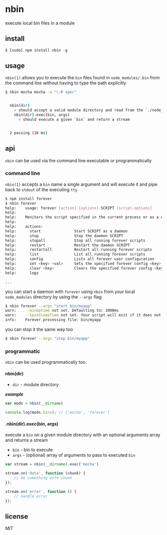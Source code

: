 nbin
====

execute local bin files in a module

## install

```js
$ [sudo] npm install nbin -g
```

## usage

`nbin(1)` allows you to execute the `bin` files found in `node_modules/.bin` from the command line without having to type the path explicitly

```sh
$ nbin mocha mocha -a "\-R spec"


  nbin(dir)
    ✓ should accept a valid module directory and read from the `./node_modules/.bin` directory
    nbin(dir).exec(bin, args)
      ✓ should execute a given `bin` and return a stream


  2 passing (16 ms)
```

## api

`nbin` can be used via the command line executable or programmatically

### command line

`nbin(1)` accepts a `bin` name a single argument and will execute it and pipe back to `stdout` of the executing `tty`

```sh
$ npm install forever
$ nbin forever
help:    usage: forever [action] [options] SCRIPT [script-options]
help:
help:    Monitors the script specified in the current process or as a daemon
help:
help:    actions:
help:      start               Start SCRIPT as a daemon
help:      stop                Stop the daemon SCRIPT
help:      stopall             Stop all running forever scripts
help:      restart             Restart the daemon SCRIPT
help:      restartall          Restart all running forever scripts
help:      list                List all running forever scripts
help:      config              Lists all forever user configuration
help:      set <key> <val>     Sets the specified forever config <key>
help:      clear <key>         Clears the specified forever config <key>
help:      logs

...
```

you can start a daemon with `forever` using `nbin` from your local `node_modules` directory by using the `--args` flag

```sh
$ nbin forever --args "start bin/myapp"
warn:    --minUptime not set. Defaulting to: 1000ms
warn:    --spinSleepTime not set. Your script will exit if it does not stay up for at least 1000ms
info:    Forever processing file: bin/myapp
```

you can stop it the same way too

```sh
$ nbin forever --args "stop bin/myapp"
```

### programmatic

`nbin` can be used programmatically too.

#### nbin(dir)

* `dir` - module directory

***example***

```js
var mods = nbin(__dirname)

console.log(mods.bins); // ['mocha', 'forever']
```

#### .nbin(dir).exec(bin, args)

execute a `bin` on a given module directory with an optional arguments array and returns a stream

* `bin` - bin to execute
* `args` - (optional) array of arguments to pass to executed `bin`

```js
var stream = nbin(__dirname).exec('mocha')

stream.on('data', function (chunk) {
	// do something with chunk
});

stream.on('error', function () {
	// handle error
});
```

## license

MIT